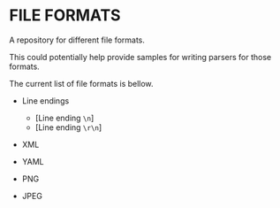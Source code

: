 # FILE FORMATS

A repository for different file formats.

This could potentially help provide samples for writing parsers for those formats.

The current list of file formats is bellow.


* Line endings
    * [Line ending `\n`]
    * [Line ending `\r\n`]

* XML

* YAML

* PNG

* JPEG
